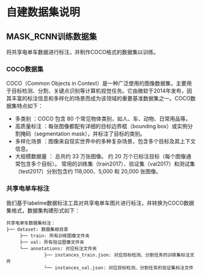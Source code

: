 # 自建数据集说明

## MASK_RCNN训练数据集

将共享电单车数据进行标注，并制作COCO格式的数据集以训练。

### COCO数据集

COCO（Common Objects in Context）是一种广泛使用的图像数据集，主要用于目标检测、分割、关键点识别等计算机视觉任务。它由微软于2014年发布，因其丰富的标注信息和多样化的场景而成为该领域的重要基准数据集之一。COCO数据集特点如下：

- 多类别 ：COCO 包含 80 个常见物体类别，如人、车、动物、日常用品等。
- 高质量标注 ：每张图像都配有详细的目标边界框（bounding box）或实例分割掩码（segmentation mask），并标注了目标的类别。
- 多样化场景 ：图像来自现实世界中的多种复杂场景，包含多个目标及其上下文信息。
- 大规模数据量 ：
总共约 33 万张图像。
约 20 万个已标注目标（每个图像通常包含多个目标）。
常用的训练集（train2017）、验证集（val2017）和测试集（test2017）分别包含约 118,000、5,000 和 20,000 张图像。

### 共享电单车标注

我们基于labelme数据标注工具对共享电单车图片进行标注，并转换为COCO数据集格式，数据集构建形式如下：

```text
共享电单车数据集标注：
├── dataset: 数据集根目录
     ├── train: 所有训练图像文件夹
     ├── val: 所有验证图像文件夹
     └── annotations: 对应标注文件夹
              ├── instances_train.json: 对应目标检测、分割任务的训练集标注文件
              └── instances_val.json: 对应目标检测、分割任务的验证集标注文件
```